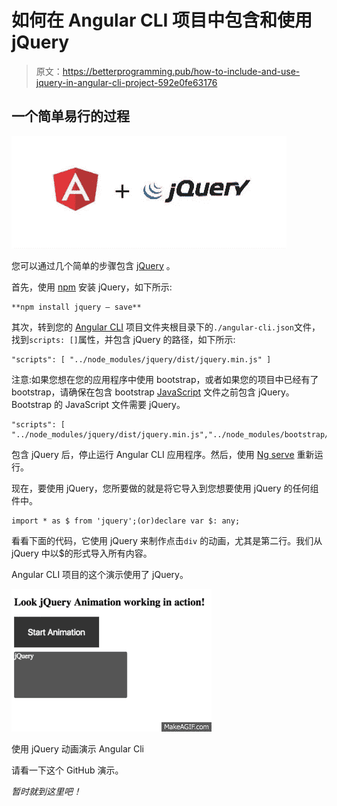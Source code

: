 # 如何在 Angular CLI 项目中包含和使用 jQuery

> 原文：<https://betterprogramming.pub/how-to-include-and-use-jquery-in-angular-cli-project-592e0fe63176>

## 一个简单易行的过程

![](img/9dfb16174f283d79156ff545daa69667.png)

您可以通过几个简单的步骤包含 [jQuery](https://jquery.com/) 。

首先，使用 [npm](https://www.npmjs.com/package/jquery) 安装 jQuery，如下所示:

```
**npm install jquery — save**
```

其次，转到您的 [Angular CLI](https://cli.angular.io/) 项目文件夹根目录下的`./angular-cli.json`文件，找到`scripts: []`属性，并包含 jQuery 的路径，如下所示:

```
"scripts": [ "../node_modules/jquery/dist/jquery.min.js" ]
```

注意:如果您想在您的应用程序中使用 bootstrap，或者如果您的项目中已经有了 bootstrap，请确保在包含 bootstrap [JavaScript](https://www.javascript.com/) 文件之前包含 jQuery。Bootstrap 的 JavaScript 文件需要 jQuery。

```
"scripts": [ "../node_modules/jquery/dist/jquery.min.js","../node_modules/bootstrap/dist/js/bootstrap.js"]
```

包含 jQuery 后，停止运行 Angular CLI 应用程序。然后，使用 [Ng serve](https://angular.io/cli/serve) 重新运行。

现在，要使用 jQuery，您所要做的就是将它导入到您想要使用 jQuery 的任何组件中。

```
import * as $ from 'jquery';(or)declare var $: any;
```

看看下面的代码，它使用 jQuery 来制作点击`div` 的动画，尤其是第二行。我们从 jQuery 中以$的形式导入所有内容。

Angular CLI 项目的这个演示使用了 jQuery。

![](img/41edefd43a1b3154394bb77f39b07bf1.png)

使用 jQuery 动画演示 Angular Cli

请看一下这个 GitHub 演示。

*暂时就到这里吧！*